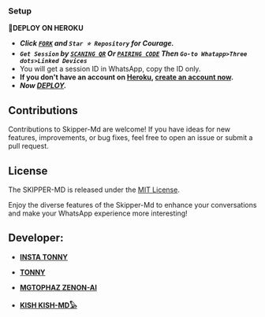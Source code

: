 



### Setup

**📌DEPLOY ON HEROKU**
   - ***Click [`FORK`](https://github.com/Tonny408/Skipper-Md/fork) and `Star ⭐ Repository` for Courage.***
   - ***`Get Session` by [`SCANING QR`](https://skipper-md-qr-9aafe93739d9.herokuapp.com) Or [`PAIRING CODE`](https://skipper-md-pair-e9a3d52b61ee.herokuapp.com/pair) Then `Go-to Whatapp>Three dots>Linked Devices`***
   - You will get a session ID in WhatsApp, copy the ID only.
   - **If you don't have an account on [Heroku](https://signup.heroku.com/), [create an account now](https://signup.heroku.com/).**
   - ***Now [DEPLOY](https://dashboard.heroku.com/new?template=https://github.com/Tonny408/Skipper-Md).***

## Contributions

Contributions to Skipper-Md are welcome! If you have ideas for new features, improvements, or bug fixes, feel free to open an issue or submit a pull request.

## License

The SKIPPER-MD is released under the [MIT License](https://opensource.org/licenses/MIT).

Enjoy the diverse features of the Skipper-Md  to enhance your conversations and make your WhatsApp experience more interesting!

## Developer:

- [**INSTA TONNY**](https://instagram.com/homabayian)
- [**TONNY**](https://wa.me/254798780465)

- [**MGTOPHAZ ZENON-AI**](https://wa.me/254705243111)

- [**KISH KISH-MD𓅃**](https://wa.me/254745936840)
